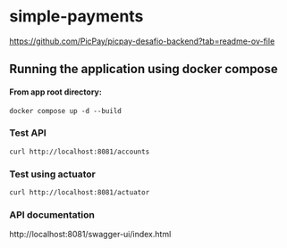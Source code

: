 # simple-payments
https://github.com/PicPay/picpay-desafio-backend?tab=readme-ov-file

## Running the application using docker compose
#### From app root directory:
```
docker compose up -d --build
```
### Test API
`curl http://localhost:8081/accounts`
### Test using actuator
`curl http://localhost:8081/actuator`

### API documentation
http://localhost:8081/swagger-ui/index.html
